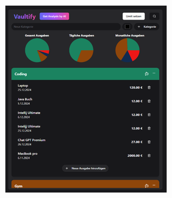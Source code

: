 
![Alternativtext](https://github.com/KreakxX/Vaultify/blob/main/Screenshot%202024-12-26%20201950.png)

